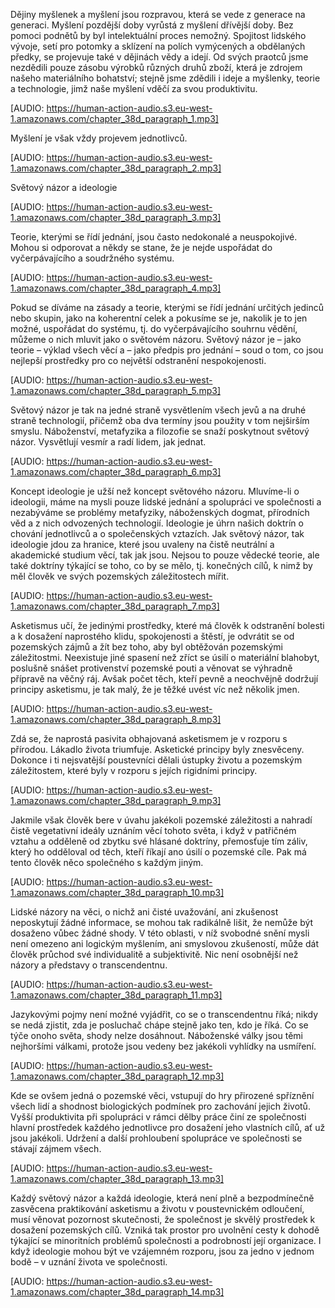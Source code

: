 Dějiny myšlenek a myšlení jsou rozpravou, <prosody rate="95%">která se vede z generace na generaci.</prosody> Myšlení pozdější doby vyrůstá z myšlení dřívější doby. <break time="0.3s"/> Bez pomoci podnětů by byl intelektuální proces nemožný. <break time="0.4s"/> <prosody rate="90%">Spojitost lidského vývoje, setí pro potomky a sklízení na polích vymýcených a obdělaných předky, se projevuje také v dějinách vědy a idejí.</prosody> Od svých praotců jsme nezdědili pouze zásobu výrobků různých druhů zboží, která je zdrojem našeho materiálního bohatství; <break time="0.3s"/> stejně jsme zdědili i <emphasis level="moderate">ideje a myšlenky, teorie a technologie</emphasis>, jimž naše myšlení vděčí za svou produktivitu.

[AUDIO: https://human-action-audio.s3.eu-west-1.amazonaws.com/chapter_38d_paragraph_1.mp3]

<prosody rate="95%">Myšlení je však vždy projevem <emphasis level="strong">jednotlivců</emphasis>.</prosody>

[AUDIO: https://human-action-audio.s3.eu-west-1.amazonaws.com/chapter_38d_paragraph_2.mp3]

<prosody volume="+2dB" rate="90%">Světový názor a ideologie</prosody>

[AUDIO: https://human-action-audio.s3.eu-west-1.amazonaws.com/chapter_38d_paragraph_3.mp3]

Teorie, kterými se řídí jednání, jsou často nedokonalé a neuspokojivé. <break time="0.3s"/> Mohou si odporovat a někdy se stane, že je nejde uspořádat do vyčerpávajícího a soudržného systému.

[AUDIO: https://human-action-audio.s3.eu-west-1.amazonaws.com/chapter_38d_paragraph_4.mp3]

<prosody rate="95%">Pokud se díváme na zásady a teorie, kterými se řídí jednání určitých jedinců nebo skupin, jako na koherentní celek a pokusíme se je, nakolik je to jen možné, uspořádat do systému, tj. do vyčerpávajícího souhrnu vědění,</prosody> můžeme o nich mluvit jako o <emphasis level="moderate">světovém názoru</emphasis>. <break time="0.3s"/> Světový názor je – jako teorie – výklad všech věcí a – jako předpis pro jednání – soud o tom, co jsou nejlepší prostředky pro co největší odstranění nespokojenosti.

[AUDIO: https://human-action-audio.s3.eu-west-1.amazonaws.com/chapter_38d_paragraph_5.mp3]

Světový názor je tak na jedné straně <emphasis level="moderate">vysvětlením všech jevů</emphasis> a na druhé straně <emphasis level="moderate">technologií</emphasis>, přičemž oba dva termíny jsou použity v tom nejširším smyslu. <break time="0.3s"/> <prosody rate="95%">Náboženství, metafyzika a filozofie se snaží poskytnout světový názor. Vysvětlují vesmír a radí lidem, jak jednat.</prosody>

[AUDIO: https://human-action-audio.s3.eu-west-1.amazonaws.com/chapter_38d_paragraph_6.mp3]

Koncept <emphasis level="moderate">ideologie</emphasis> je užší než koncept světového názoru. <break time="0.3s"/> Mluvíme-li o ideologii, máme na mysli pouze lidské jednání a spolupráci ve společnosti a nezabýváme se problémy metafyziky, náboženských dogmat, přírodních věd a z nich odvozených technologií. <break time="0.4s"/> <prosody rate="95%">Ideologie je úhrn našich doktrín o chování jednotlivců a o společenských vztazích.</prosody> <break time="0.3s"/> Jak světový názor, tak ideologie jdou za hranice, které jsou uvaleny na čistě neutrální a akademické studium věcí, tak jak jsou. <break time="0.3s"/> Nejsou to pouze vědecké teorie, ale také <emphasis level="moderate">doktríny týkající se toho, co by se mělo</emphasis>, tj. konečných cílů, k nimž by měl člověk ve svých pozemských záležitostech mířit.

[AUDIO: https://human-action-audio.s3.eu-west-1.amazonaws.com/chapter_38d_paragraph_7.mp3]

<emphasis level="moderate">Asketismus</emphasis> učí, že jedinými prostředky, které má člověk k odstranění bolesti a k dosažení naprostého klidu, spokojenosti a štěstí, je <prosody rate="90%">odvrátit se od pozemských zájmů a žít bez toho, aby byl obtěžován pozemskými záležitostmi.</prosody> <break time="0.3s"/> Neexistuje jiné spasení než zříct se úsilí o materiální blahobyt, poslušně snášet protivenství pozemské pouti a věnovat se výhradně přípravě na věčný ráj. <break time="0.4s"/> Avšak počet těch, kteří pevně a neochvějně dodržují principy asketismu, je tak malý, že je těžké uvést víc než několik jmen.

[AUDIO: https://human-action-audio.s3.eu-west-1.amazonaws.com/chapter_38d_paragraph_8.mp3]

Zdá se, že naprostá pasivita obhajovaná asketismem je <emphasis level="moderate">v rozporu s přírodou</emphasis>. <break time="0.3s"/> <prosody rate="95%">Lákadlo života triumfuje.</prosody> <break time="0.3s"/> Asketické principy byly znesvěceny. <break time="0.3s"/> Dokonce i ti nejsvatější poustevníci dělali ústupky životu a pozemským záležitostem, které byly v rozporu s jejích rigidními principy.

[AUDIO: https://human-action-audio.s3.eu-west-1.amazonaws.com/chapter_38d_paragraph_9.mp3]

<prosody rate="95%">Jakmile však člověk bere v úvahu jakékoli pozemské záležitosti a nahradí čistě vegetativní ideály uznáním věcí tohoto světa, i když v patřičném vztahu a odděleně od zbytku své hlásané doktríny,</prosody> přemosťuje tím záliv, který ho odděloval od těch, kteří říkají ano úsilí o pozemské cíle. <break time="0.3s"/> Pak má tento člověk něco společného s každým jiným.

[AUDIO: https://human-action-audio.s3.eu-west-1.amazonaws.com/chapter_38d_paragraph_10.mp3]

Lidské názory na věci, o nichž ani čisté uvažování, ani zkušenost neposkytují žádné informace, se mohou tak radikálně lišit, že nemůže být dosaženo vůbec žádné shody. <break time="0.3s"/> <prosody rate="95%">V této oblasti, v níž svobodné snění mysli není omezeno ani logickým myšlením, ani smyslovou zkušeností, může dát člověk průchod své individualitě a subjektivitě.</prosody> <break time="0.3s"/> Nic není osobnější než názory a představy o transcendentnu.

[AUDIO: https://human-action-audio.s3.eu-west-1.amazonaws.com/chapter_38d_paragraph_11.mp3]

<prosody rate="95%">Jazykovými pojmy není možné vyjádřit, co se o transcendentnu říká; nikdy se nedá zjistit, zda je posluchač chápe stejně jako ten, kdo je říká.</prosody> <break time="0.3s"/> Co se týče onoho světa, shody nelze dosáhnout. <break time="0.3s"/> <emphasis level="moderate">Náboženské války jsou těmi nejhoršími válkami, protože jsou vedeny bez jakékoli vyhlídky na usmíření.</emphasis>

[AUDIO: https://human-action-audio.s3.eu-west-1.amazonaws.com/chapter_38d_paragraph_12.mp3]

Kde se ovšem jedná o pozemské věci, vstupují do hry přirozené spříznění všech lidí a shodnost biologických podmínek pro zachování jejich životů. <break time="0.4s"/> <prosody rate="90%">Vyšší produktivita při spolupráci v rámci dělby práce činí ze společnosti hlavní prostředek každého jednotlivce pro dosažení jeho vlastních cílů, ať už jsou jakékoli.</prosody> <break time="0.3s"/> Udržení a další prohloubení spolupráce ve společnosti se stávají zájmem všech.

[AUDIO: https://human-action-audio.s3.eu-west-1.amazonaws.com/chapter_38d_paragraph_13.mp3]

<prosody rate="95%">Každý světový názor a každá ideologie, která není plně a bezpodmínečně zasvěcena praktikování asketismu a životu v poustevnickém odloučení, musí věnovat pozornost skutečnosti, že společnost je skvělý prostředek k dosažení pozemských cílů.</prosody> <break time="0.3s"/> Vzniká tak prostor pro uvolnění cesty k dohodě týkající se minoritních problémů společnosti a podrobností její organizace. <break time="0.4s"/> <emphasis level="moderate">I když ideologie mohou být ve vzájemném rozporu, jsou za jedno v jednom bodě – v uznání života ve společnosti.</emphasis>

[AUDIO: https://human-action-audio.s3.eu-west-1.amazonaws.com/chapter_38d_paragraph_14.mp3]
